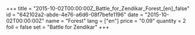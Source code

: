 +++
title = "2015-10-02T00:00:00Z_Battle_for_Zendikar_Forest_[en]_false"
id = "642102a2-abde-4e76-a6d6-08f7befe1196"
date = "2015-10-02T00:00:00Z"
name = "Forest"
lang = ["en"]
price = "0.09"
quantity = 2
foil = false
set = "Battle for Zendikar"
+++
